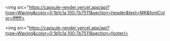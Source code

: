<img src="https://capsule-render.vercel.app/api?type=Waving&color=0:1b1c1a,100:7b7511&section=header&text=MK&fontColor=ffffff>



<img src="https://capsule-render.vercel.app/api?type=Waving&color=0:1b1c1a,100:7b7511&section=footer/>
